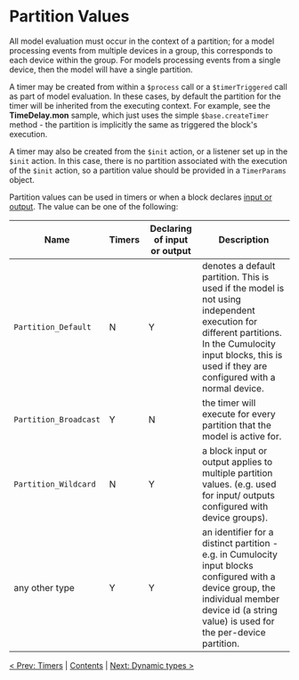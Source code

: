 # Partition Values

All model evaluation must occur in the context of a partition; for a model processing events from multiple devices in a group, this corresponds to each device within the group. For models processing events from a single device, then the model will have a single partition.

A timer may be created from within a `$process` call or a `$timerTriggered` call as part of model evaluation.  In these cases, by default the partition for the timer will be inherited from the executing context. For example, see the **TimeDelay.mon** sample, which just uses the simple `$base.createTimer` method - the partition is implicitly the same as triggered the block's execution.

A timer may also be created from the `$init` action, or a listener set up in the `$init` action.  In this case, there is no partition associated with the execution of the `$init` action, so a partition value should be provided in a `TimerParams` object.

Partition values can be used in timers or when a block declares [input or output](100-InputAndOutput.md). The value can be one of the following:

| Name | Timers | Declaring of input or output | Description |
|------|--------|---------------|-------------|
| `Partition_Default` | N | Y | denotes a default partition.  This is used if the model is not using independent execution for different partitions.  In the Cumulocity input blocks, this is used if they are configured with a normal device. |
| `Partition_Broadcast` | Y | N | the timer will execute for every partition that the model is active for. |
| `Partition_Wildcard` |  N | Y | a block input or output applies to multiple partition values. (e.g. used for input/ outputs configured with device groups). |
| any other type | Y |  Y | an identifier for a distinct partition - e.g. in Cumulocity input blocks configured with a device group, the individual member device id (a string value) is used for the per-device partition.|

[< Prev: Timers](060-Timers.md) | [Contents](000-contents.md) | [Next: Dynamic types >](080-DynamicTypes.md) 
